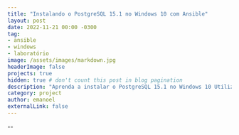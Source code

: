 ```yaml
---
title: "Instalando o PostgreSQL 15.1 no Windows 10 com Ansible"
layout: post
date: 2022-11-21 00:00 -0300
tag: 
- ansible
- windows
- laboratório
image: /assets/images/markdown.jpg
headerImage: false
projects: true
hidden: true # don't count this post in blog pagination
description: "Aprenda a instalar o PostgreSQL 15.1 no Windows 10 Utilizando o Ansible"
category: project
author: emanoel
externalLink: false
---
```


--

